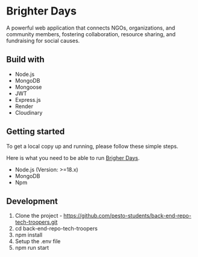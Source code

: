 # Brighter Days
A powerful web application that connects NGOs, organizations, and community members, fostering collaboration, resource sharing, and fundraising for social causes.

## Build with
- Node.js
- MongoDB
- Mongoose
- JWT
- Express.js
- Render
- Cloudinary

## Getting started

To get a local copy up and running, please follow these simple steps.

Here is what you need to be able to run [Brigher Days](https://brighter-days.vercel.app/).

- Node.js (Version: >=18.x)
- MongoDB
- Npm

## Development
1. Clone the project - https://github.com/pesto-students/back-end-repo-tech-troopers.git
2. cd back-end-repo-tech-troopers
3. npm install
4. Setup the .env file
5. npm run start